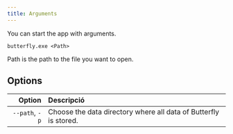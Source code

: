 ```yaml
---
title: Arguments
---
```


You can start the app with arguments.

`butterfly.exe <Path>`

Path is the path to the file you want to open.

## Options

|         Option | Descripció                                                                       |
| -------------: | :------------------------------------------------------------------------------- |
| `--path`, `-p` | Choose the data directory where all data of Butterfly is stored. |
